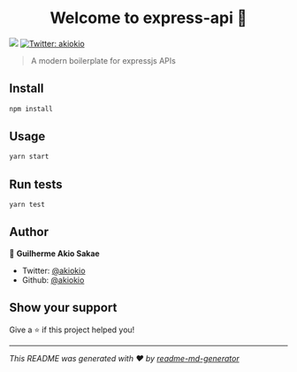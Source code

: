 <h1 align="center">Welcome to express-api 👋</h1>
<p>
  <img src="https://img.shields.io/badge/version-1.0.0-blue.svg?cacheSeconds=2592000" />
  <a href="https://twitter.com/akiokio">
    <img alt="Twitter: akiokio" src="https://img.shields.io/twitter/follow/akiokio.svg?style=social" target="_blank" />
  </a>
</p>

> A modern boilerplate for expressjs APIs

## Install

```sh
npm install
```

## Usage

```sh
yarn start
```

## Run tests

```sh
yarn test
```

## Author

👤 **Guilherme Akio Sakae**

* Twitter: [@akiokio](https://twitter.com/akiokio)
* Github: [@akiokio](https://github.com/akiokio)

## Show your support

Give a ⭐️ if this project helped you!

***
_This README was generated with ❤️ by [readme-md-generator](https://github.com/kefranabg/readme-md-generator)_